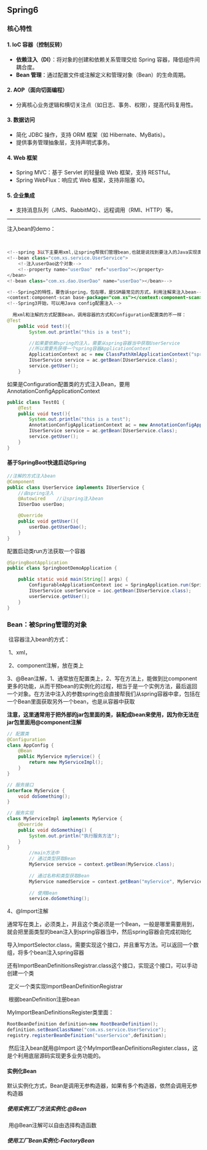 ## Spring6

### 核心特性

#### 1. **IoC 容器（控制反转）**

- **依赖注入（DI）**：将对象的创建和依赖关系管理交给 Spring 容器，降低组件间耦合度。
- **Bean 管理**：通过配置文件或注解定义和管理对象（Bean）的生命周期。

#### 2. **AOP（面向切面编程）**

- 分离核心业务逻辑和横切关注点（如日志、事务、权限），提高代码复用性。

#### 3. **数据访问**

- 简化 JDBC 操作，支持 ORM 框架（如 Hibernate、MyBatis）。
- 提供事务管理抽象层，支持声明式事务。

#### 4. **Web 框架**

- Spring MVC：基于 Servlet 的轻量级 Web 框架，支持 RESTful。
- Spring WebFlux：响应式 Web 框架，支持非阻塞 IO。

#### 5. **企业集成**

- 支持消息队列（JMS、RabbitMQ）、远程调用（RMI、HTTP）等。

------

注入bean的demo：

​	

```java
<!--spring 3以下主要用xml,让spring帮我们管理bean,也就是说找到要注入的Java实现类-->
<!--bean class="com.xs.service.UserService">
    <!-注入userDao这个对象-->
    <!--property name="userDao" ref="userDao"></property>
</bean>
<!-bean class="com.xs.dao.UserDao" name="userDao"></bean>-->

<!--Spring2的特性，要告诉spring，包在哪，是SSM最常见的方式，利用注解来注入bean-->
<comtext:component-scan base-package="com.xs"></comtext:component-scan>
<!--Spring3开始，可以用Java config配置注入-->
    
  用xml和注解的方式配置Bean，调用容器的方式和Configuration配置类的不一样：
@Test
    public void test(){
        System.out.println("this is a test");

        //如果要依赖spring的注入，需要从spring容器当中获取UserService
        //所以需要先获得一个spring容器ApplicationContext
        ApplicationContext ac = new ClassPathXmlApplicationContext("spring.xml");
        IUserService service = ac.getBean(IUserService.class);
        service.getUser();
    }
```

如果是Configuration配置类的方式注入Bean，要用AnnotationConfigApplicationContext

```java
public class Test01 {
    @Test
    public void test(){
        System.out.println("this is a test");
        AnnotationConfigApplicationContext ac = new AnnotationConfigApplicationContext(SpringConfig.class);
        IUserService service = ac.getBean(IUserService.class);
        service.getUser();
    }
}
```

#### 基于SpringBoot快速启动Spring

```java
//注解的方式注入bean
@Component
public class UserService implements IUserService {
    //由spring注入
    @Autowired    //让spring注入bean
    IUserDao userDao;

    @Override
    public void getUser(){
        userDao.getUserDao();
    }
}
```

配置启动类run方法获取一个容器

```java
@SpringBootApplication
public class SpringbootDemoApplication {

    public static void main(String[] args) {
        ConfigurableApplicationContext ioc = SpringApplication.run(SpringbootDemoApplication.class, args);
        IUserService userService = ioc.getBean(IUserService.class);
        userService.getUser();
    }
}
```

### Bean：被Spring管理的对象

​	往容器注入bean的方式：

​	1、xml，<Bean class="xxxx.class" name="xxxxx"></Bean>

​	2、component注解，放在类上

​	3、@Bean注解，1、通常放在配置类上，2、写在方法上，能做到比component更多的功能，从而干预bean的实例化的过程，相当于是一个实例方法，最后返回一个对象。在方法中注入的参数spring也会直接帮我们从spring容器中拿，包括在一个Bean里面获取另外一个bean，也是从容器中获取

​	**注意，这里通常用于把外部的jar包里面的类，装配成bean来使用，因为你无法在jar包里面用@component注解**

```java
// 配置类
@Configuration
class AppConfig {
    @Bean
    public MyService myService() {
        return new MyServiceImpl();
    }
}

// 服务接口
interface MyService {
    void doSomething();
}

// 服务实现
class MyServiceImpl implements MyService {
    @Override
    public void doSomething() {
        System.out.println("执行服务方法");
    }
}		
		//main方法中
		// 通过类型获取Bean
        MyService service = context.getBean(MyService.class);
        
        // 通过名称和类型获取Bean
        MyService namedService = context.getBean("myService", MyService.class);
        
        // 使用Bean
        service.doSomething();
```

4、@Import注解

​	通常写在类上，必须类上，并且这个类必须是一个Bean，一般是哪里需要用到，就会把里面类型的bean注入到spring容器当中，然后spring容器会完成初始化

​	导入ImportSelector.class，需要实现这个接口，并且重写方法。可以返回一个数组，将多个bean注入spring容器

​	还有ImportBeanDefinitionsRegistrar.class这个接口，实现这个接口，可以手动创建一个类

​		定义一个类实现ImportBeanDefinitionRegistrar

​		根据beanDefinition注册bean

MyImportBeanDefinitionsRegister类里面：

```java
RootBeanDefinition definition=new RootBeanDefinition();
definition.setBeanClassName("com.xs.service.UserService");
registry.registerBeanDefinition("userService",definition);
```

​	然后注入bean就用@Import 这个MyImportBeanDefinitionsRegister.class，这是个利用底层源码实现更多业务功能的。

#### 实例化Bean

​	默认实例化方式，Bean是调用无参构造器，如果有多个构造器，依然会调用无参构造器

##### 	使用实例工厂方法实例化  @Bean

​	用@Bean注解可以自由选择构造函数

##### 	使用工厂Bean实例化-FactoryBean
